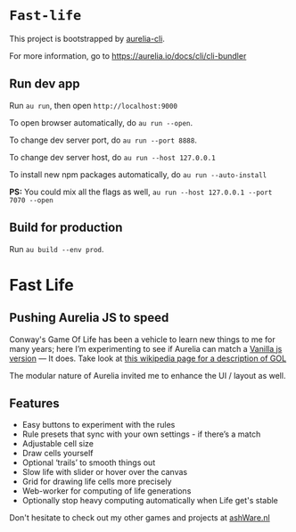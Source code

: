 # `Fast-life`

This project is bootstrapped by [aurelia-cli](https://github.com/aurelia/cli).

For more information, go to https://aurelia.io/docs/cli/cli-bundler

## Run dev app

Run `au run`, then open `http://localhost:9000`

To open browser automatically, do `au run --open`.

To change dev server port, do `au run --port 8888`.

To change dev server host, do `au run --host 127.0.0.1`

To install new npm packages automatically, do `au run --auto-install`

**PS:** You could mix all the flags as well, `au run --host 127.0.0.1 --port 7070 --open`

## Build for production

Run `au build --env prod`.

<h1>Fast Life</h1>
<h2>Pushing Aurelia JS to speed</h2>
<p>Conway's Game Of Life has been a vehicle to learn new things to me for many years; here I&rsquo;m experimenting to see if Aurelia can match a <a href="https://www.ashware.nl/graylife" target="_blank">Vanilla js version</a> &mdash; It does. Take look at <a href="https://nl.wikipedia.org/wiki/Game_of_Life" target="_blank">this wikipedia page for a description of GOL</a></p>
<p>The modular nature of Aurelia invited me to enhance the UI / layout as well.</p>
<h2>Features</h2>
<ul>
  <li>Easy buttons to experiment with the rules</li>
  <li>Rule presets that sync with your own settings - if there&rsquo;s a match</li>
  <li>Adjustable cell size</li>
  <li>Draw cells yourself</li>
  <li>Optional &lsquo;trails&rsquo; to smooth things out</li>
  <li>Slow life with slider or hover over the canvas</li>
  <li>Grid for drawing life cells more precisely</li>
  <li>Web-worker for computing of life generations</li>
  <li>Optionally stop heavy computing automatically when Life get's stable</li>
</ul>
<p>Don't hesitate to check out my other games and projects at <a href="https://www.ashware.nl" target="_blank">ashWare.nl</a></p>

